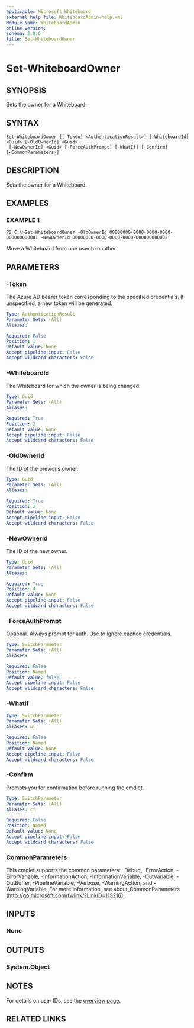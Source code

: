 ```yaml
---
applicable: Microsoft Whiteboard
external help file: WhiteboardAdmin-help.xml
Module Name: WhiteboardAdmin
online version:
schema: 2.0.0
title: Set-WhiteboardOwner
---
```


# Set-WhiteboardOwner

## SYNOPSIS

Sets the owner for a Whiteboard.

## SYNTAX

```
Set-WhiteboardOwner [[-Token] <AuthenticationResult>] [-WhiteboardId] <Guid> [-OldOwnerId] <Guid>
 [-NewOwnerId] <Guid> [-ForceAuthPrompt] [-WhatIf] [-Confirm] [<CommonParameters>]
```

## DESCRIPTION

Sets the owner for a Whiteboard.

## EXAMPLES

### EXAMPLE 1

```
PS C:\>Set-WhiteboardOwner -OldOwnerId 00000000-0000-0000-0000-000000000001 -NewOwnerId 00000000-0000-0000-0000-000000000002
```

Move a Whiteboard from one user to another.

## PARAMETERS

### -Token

The Azure AD bearer token corresponding to the specified credentials. If unspecified, a new token will be generated.

```yaml
Type: AuthenticationResult
Parameter Sets: (All)
Aliases:

Required: False
Position: 1
Default value: None
Accept pipeline input: False
Accept wildcard characters: False
```

### -WhiteboardId

The Whiteboard for which the owner is being changed.

```yaml
Type: Guid
Parameter Sets: (All)
Aliases:

Required: True
Position: 2
Default value: None
Accept pipeline input: False
Accept wildcard characters: False
```

### -OldOwnerId

The ID of the previous owner.

```yaml
Type: Guid
Parameter Sets: (All)
Aliases:

Required: True
Position: 3
Default value: None
Accept pipeline input: False
Accept wildcard characters: False
```

### -NewOwnerId

The ID of the new owner.

```yaml
Type: Guid
Parameter Sets: (All)
Aliases:

Required: True
Position: 4
Default value: None
Accept pipeline input: False
Accept wildcard characters: False
```

### -ForceAuthPrompt

Optional. Always prompt for auth. Use to ignore cached credentials.

```yaml
Type: SwitchParameter
Parameter Sets: (All)
Aliases:

Required: False
Position: Named
Default value: false
Accept pipeline input: False
Accept wildcard characters: False
```

### -WhatIf

```yaml
Type: SwitchParameter
Parameter Sets: (All)
Aliases: wi

Required: False
Position: Named
Default value: None
Accept pipeline input: False
Accept wildcard characters: False
```

### -Confirm
Prompts you for confirmation before running the cmdlet.

```yaml
Type: SwitchParameter
Parameter Sets: (All)
Aliases: cf

Required: False
Position: Named
Default value: None
Accept pipeline input: False
Accept wildcard characters: False
```

### CommonParameters
This cmdlet supports the common parameters: -Debug, -ErrorAction, -ErrorVariable, -InformationAction, -InformationVariable, -OutVariable, -OutBuffer, -PipelineVariable, -Verbose, -WarningAction, and -WarningVariable. For more information, see about_CommonParameters (http://go.microsoft.com/fwlink/?LinkID=113216).

## INPUTS

### None

## OUTPUTS

### System.Object

## NOTES

For details on user IDs, see the [overview page](whiteboard.md).

## RELATED LINKS
